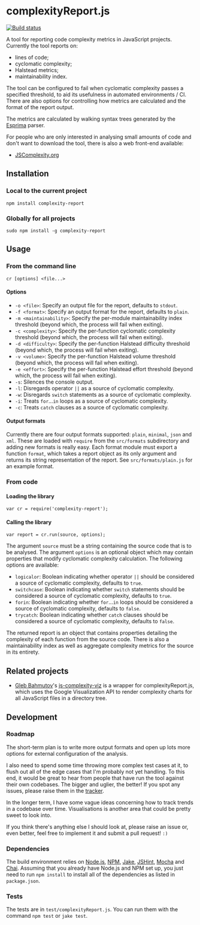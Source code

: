 # complexityReport.js

[![Build status][ci-image]][ci-status]

A tool for reporting code complexity metrics in JavaScript projects.
Currently the tool reports on:

* lines of code;
* cyclomatic complexity;
* Halstead metrics;
* maintainability index.

The tool can be configured to fail
when cyclomatic complexity passes a specified threshold,
to aid its usefulness in automated environments / CI.
There are also options
for controlling how metrics are calculated
and the format of the report output.

The metrics are calculated by walking syntax trees
generated by the [Esprima] parser.

For people who are only interested in analysing small amounts of code
and don't want to download the tool,
there is also a web front-end available:

* [JSComplexity.org][jscomplexity]

## Installation

### Local to the current project

```
npm install complexity-report
```

### Globally for all projects

```
sudo npm install -g complexity-report
```

## Usage

### From the command line

```
cr [options] <file...>
```

#### Options

* `-o <file>`: Specify an output file for the report,
  defaults to `stdout`.
* `-f <format>`: Specify an output format for the report,
  defaults to `plain`.
* `-m <maintainability>`: Specify the per-module maintainability index threshold
  (beyond which, the process will fail when exiting).
* `-c <complexity>`: Specify the per-function cyclomatic complexity threshold
  (beyond which, the process will fail when exiting).
* `-d <difficulty>`: Specify the per-function Halstead difficulty threshold
  (beyond which, the process will fail when exiting).
* `-v <volume>`: Specify the per-function Halstead volume threshold
  (beyond which, the process will fail when exiting).
* `-e <effort>`: Specify the per-function Halstead effort threshold
  (beyond which, the process will fail when exiting).
* `-s`: Silences the console output.
* `-l`: Disregards operator `||` as a source of cyclomatic complexity.
* `-w`: Disregards `switch` statements as a source of cyclomatic complexity.
* `-i`: Treats `for`...`in` loops as a source of cyclomatic complexity.
* `-c`: Treats `catch` clauses as a source of cyclomatic complexity.

#### Output formats

Currently there are four output formats supported:
`plain`,
`minimal`,
`json`
and `xml`.
These are loaded with `require`
from the `src/formats` subdirectory
and adding new formats is really easy.
Each format module must export a function `format`,
which takes a report object as its only argument
and returns its string representation of the report.
See `src/formats/plain.js` for an example format.

### From code

#### Loading the library

```
var cr = require('complexity-report');
```

#### Calling the library

```
var report = cr.run(source, options);
```

The argument `source` must be a string
containing the source code that is to be analysed.
The argument `options` is an optional object
which may contain properties that modify
cyclomatic complexity calculation.
The following options are available:

* `logicalor`: Boolean indicating whether operator `||`
  should be considered a source of cyclomatic complexity,
  defaults to `true`.
* `switchcase`: Boolean indicating whether `switch` statements
  should be considered a source of cyclomatic complexity,
  defaults to `true`.
* `forin`: Boolean indicating whether `for`...`in` loops
  should be considered a source of cyclomatic complexity,
  defaults to `false`.
* `trycatch`: Boolean indicating whether `catch` clauses
  should be considered a source of cyclomatic complexity,
  defaults to `false`.

The returned report is an object
that contains properties detailing the complexity
of each function from the source code.
There is also
a maintainability index
as well as aggregate complexity metrics
for the source in its entirety.

## Related projects

* [Gleb Bahmutov][gleb]'s [js-complexity-viz]
  is a wrapper for complexityReport.js,
  which uses the Google Visualization API
  to render complexity charts
  for all JavaScript files in a directory tree.

## Development

### Roadmap

The short-term plan is
to write more output formats
and open up lots more options
for external configuration of the analysis.

I also need to spend some time
throwing more complex test cases at it,
to flush out all of the edge cases
that I'm probably not yet handling.
To this end,
it would be great to hear from people
that have run the tool
against their own codebases.
The bigger and uglier, the better!
If you spot any issues,
please raise them in the [tracker].

In the longer term,
I have some vague ideas concerning
how to track trends in a codebase over time.
Visualisations is another area that could be pretty sweet to look into.

If you think there's anything else I should look at,
please raise an issue or, even better,
feel free to implement it and submit a pull request! `:)`

### Dependencies

The build environment relies on
[Node.js][node],
[NPM],
[Jake],
[JSHint],
[Mocha] and
[Chai].
Assuming that you already have Node.js and NPM set up,
you just need to run `npm install`
to install all of the dependencies
as listed in `package.json`.

### Tests

The tests are in `test/complexityReport.js`. You can run them with the
command `npm test` or `jake test`.

[ci-image]: https://secure.travis-ci.org/philbooth/complexityReport.js.png?branch=master
[ci-status]: http://travis-ci.org/#!/philbooth/complexityReport.js
[esprima]: http://esprima.org/
[jscomplexity]: http://jscomplexity.org/
[gleb]: https://github.com/bahmutov
[js-complexity-viz]: https://github.com/bahmutov/js-complexity-viz
[tracker]: https://github.com/philbooth/complexityReport.js/issues
[node]: http://nodejs.org/
[npm]: https://npmjs.org/
[jake]: https://github.com/mde/jake
[jshint]: https://github.com/jshint/node-jshint
[mocha]: http://visionmedia.github.com/mocha
[chai]: http://chaijs.com/

